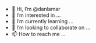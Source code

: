 - 👋 Hi, I’m @danlamar
- 👀 I’m interested in ...
- 🌱 I’m currently learning ...
- 💞️ I’m looking to collaborate on ...
- 📫 How to reach me ...

<!---
danlamar/danlamar is a ✨ special ✨ repository because its `README.md` (this file) appears on your GitHub profile.
You can click the Preview link to take a look at your changes.
--->
